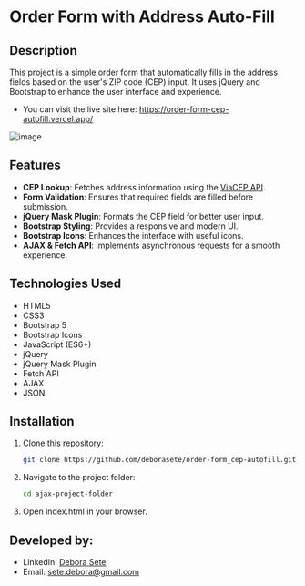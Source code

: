 # Order Form with Address Auto-Fill

## Description
This project is a simple order form that automatically fills in the address fields based on the user's ZIP code (CEP) input. It uses jQuery and Bootstrap to enhance the user interface and experience.
- You can visit the live site here: https://order-form-cep-autofill.vercel.app/

![image](https://github.com/user-attachments/assets/58099374-bd81-4b32-a6ed-b50b6ebd566d)


## Features
- **CEP Lookup**: Fetches address information using the [ViaCEP API](https://viacep.com.br/).
- **Form Validation**: Ensures that required fields are filled before submission.
- **jQuery Mask Plugin**: Formats the CEP field for better user input.
- **Bootstrap Styling**: Provides a responsive and modern UI.
- **Bootstrap Icons**: Enhances the interface with useful icons.
- **AJAX & Fetch API**: Implements asynchronous requests for a smooth experience.

## Technologies Used
- HTML5
- CSS3
- Bootstrap 5
- Bootstrap Icons
- JavaScript (ES6+)
- jQuery
- jQuery Mask Plugin
- Fetch API
- AJAX
- JSON

## Installation
1. Clone this repository:
   ```sh
   git clone https://github.com/deborasete/order-form_cep-autofill.git

2. Navigate to the project folder:
   ```sh
   cd ajax-project-folder
   
3. Open index.html in your browser.

   
## Developed by:  


- LinkedIn: [Debora Sete](https://www.linkedin.com/in/debora-sete/)
- Email: [sete.debora@gmail.com](mailto:sete.debora@gmail.com)

